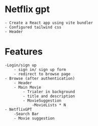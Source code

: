 # Netflix gpt

    - Create a React app using vite bundler
    - Configured tailwind css
    - Header

# Features

    -Login/sign up
        - sign in/ sign up form
        - redirect to browse page
    - Browse (after authentication)
        - Header
        - Main Movie
            - Trialer in background
            - title and description
            - MovieSuggestion
                -MovieLists * N
    - NetflixGPT
        -Search Bar
        - Movie suggestion
